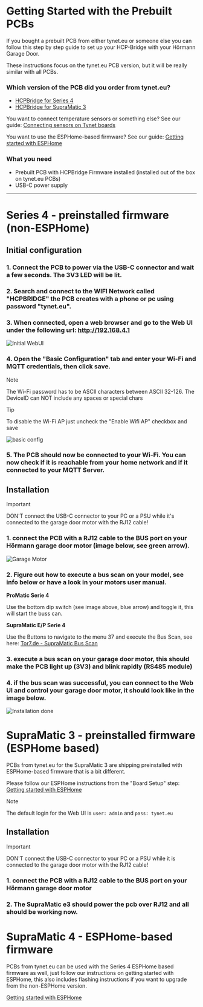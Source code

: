 # Getting Started with the Prebuilt PCBs

If you bought a prebuilt PCB from either tynet.eu or someone else you can follow this step by step guide to set up your HCP-Bridge with your Hörmann Garage Door.  

These instructions focus on the tynet.eu PCB version, but it will be really similar with all PCBs.

### Which version of the PCB did you order from tynet.eu?

* [HCPBridge for Series 4](#series-4---preinstalled-firmware-non-esphome)
* [HCPBridge for SupraMatic 3](#supramatic-3---preinstalled-firmware-esphome-based)

You want to connect temperature sensors or something else? See our guide: [Connecting sensors on Tynet boards](connecting_sensors_prebuilt_pcbs)

You want to use the ESPHome-based firmware? See our guide: [Getting started with ESPHome](getting_started_esphome.md)

### What you need

* Prebuilt PCB with HCPBridge Firmware installed (installed out of the box on tynet.eu PCBs)
* USB-C power supply

----

# Series 4 - preinstalled firmware (non-ESPHome)

## Initial configuration

### 1. Connect the PCB to power via the USB-C connector and wait a few seconds. The 3V3 LED will be lit.

### 2. Search and connect to the WIFI Network called "HCPBRIDGE" the PCB creates with a phone or pc using password "tynet.eu".

### 3. When connected, open a web browser and go to the Web UI under the following url: http://192.168.4.1

![Initial WebUI](Images/webui_initial_ui.png)

### 4. Open the "Basic Configuration" tab and enter your Wi-Fi and MQTT credentials, then click save.

> [!NOTE]
> The Wi-Fi password has to be ASCII characters between ASCII 32-126.
> The DeviceID can NOT include any spaces or special chars

> [!TIP]
> To disable the Wi-Fi AP just uncheck the "Enable Wifi AP" checkbox and save

![basic config](Images/webui_basic_config.png)

### 5. The PCB should now be connected to your Wi-Fi. You can now check if it is reachable from your home network and if it connected to your MQTT Server.

## Installation

> [!IMPORTANT]
> DON'T connect the USB-C connector to your PC or a PSU while it's connected to the garage door motor with the RJ12 cable!

### 1. connect the PCB with a RJ12 cable to the BUS port on your Hörmann garage door motor (image below, see green arrow).

![Garage Motor](Images/antrieb-min.png)
   
### 2. Figure out how to execute a bus scan on your model, see info below or have a look in your motors user manual.

**ProMatic Serie 4**

Use the bottom dip switch (see image above, blue arrow) and toggle it, this will start the buss can.

**SupraMatic E/P Serie 4**

Use the Buttons to navigate to the menu 37 and execute the Bus Scan, see here: [Tor7.de - SupraMatic Bus Scan](https://www.tor7.de/news/bus-scan-beim-supramatic-serie-4-fehlercode-04-vermeiden)
  
### 3. execute a bus scan on your garage door motor, this should make the PCB light up (3V3) and blink rapidly (RS485 module)
### 4. if the bus scan was successful, you can connect to the Web UI and control your garage door motor, it should look like in the image below.

![Installation done](Images/webui_ready_and_installed.png)

# SupraMatic 3 - preinstalled firmware (ESPHome based)

PCBs from tynet.eu for the SupraMatic 3 are shipping preinstalled with ESPHome-based firmware that is a bit different.

Please follow our ESPHome instructions from the "Board Setup" step: [Getting started with ESPHome](getting_started_esphome.md#board-setup)

> [!NOTE]
> The default login for the Web UI is `user: admin` and `pass: tynet.eu`

## Installation

> [!IMPORTANT]
> DON'T connect the USB-C connector to your PC or a PSU while it is connected to the garage door motor with the RJ12 cable!

### 1. connect the PCB with a RJ12 cable to the BUS port on your Hörmann garage door motor

### 2. The SupraMatic e3 should power the pcb over RJ12 and all should be working now.


# SupraMatic 4 - ESPHome-based firmware

PCBs from tynet.eu can be used with the Series 4 ESPHome based firmware as well, just follow our instructions on getting started with ESPHome, this also includes flashing instructions if you want to upgrade from the non-ESPHome version.

[Getting started with ESPHome](getting_started_esphome.md)
